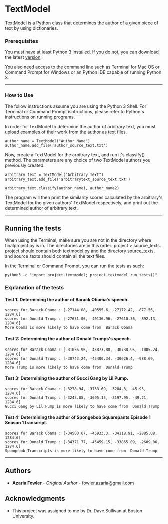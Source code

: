# TextModel
TextModel is a Python class that determines the author of a given piece of text by using dictionaries.

### Prerequisites

You must have at least Python 3 installed. If you do not, you can download the latest [version](https://www.python.org/downloads/release/python-370/).

You also need access to the command line such as Terminal for Mac OS or Command Prompt for Windows
or an Python IDE capable of running Python 3.

---

### How to Use
The follow instructions assume you are using the Python 3 Shell. For Terminal or Command Prompt isntructions, please refer to Python's instructions on running programs.

In order for TextModel to determine the author of arbitrary text, you must upload examples of their work from the author as text files. 

```
author_name = TextModel("Author Name")
author_name.add_file('author_source_text.txt')
```

Now, create a TextModel for the arbitrary text, and run it's classify() method. The parameters are any choice of two TextModel authors you previously created.

```
arbitrary_text = TextModel("Arbitrary Text")
arbitrary_text.add_file('arbitrarytext_source_text.txt')

arbitrary_text.classify(author_name1, author_name2)
```

The program will then print the similarity scores calculated by the arbitrary's TextModel for the given authors' TextModel respectively, and print out the determined author of arbitrary text.

---

## Running the tests
When using the Terminal, make sure you are not in the directory where finalproject.py is in. The directories are in this order: project > source_texts. project should contain both textmodel.py and the directory source_texts, and source_texts should contain all the text files.

In the Terminal or Command Prompt, you can run the tests as such:

```
python3 -c "import project.textmodel; project.textmodel.run_tests()"
```

### Explanation of the tests

#### Test 1: Determining the author of Barack Obama's speech.

```
scores for Barack Obama : [-27144.08, -40555.6, -27172.42, -877.56, 1284.6]
scores for Donald Trump : [-27651.06, -40136.96, -27610.36, -892.13, 1284.6]
More Obama is more likely to have come from  Barack Obama
```

#### Test 2: Determining the author of Donald Trumps's speech.

```
scores for Barack Obama : [-31056.96, -45873.88, -30738.95, -1005.24, 1284.6]
scores for Donald Trump : [-30743.24, -45400.34, -30626.4, -988.69, 1284.6]
More Trump is more likely to have come from  Donald Trump
```

#### Test 3: Determining the author of Gucci Gang by Lil Pump.

```
scores for Barack Obama : [-3278.94, -3733.69, -3284.3, -45.95, 1284.6]
scores for Donald Trump : [-3243.05, -3695.15, -3197.95, -49.21, 1284.6]
Gucci Gang by Lil Pump is more likely to have come from  Donald Trump
```

#### Test 4: Determining the author of Spongebob Squarepants Episode 1 Season 1 transcript.

```
scores for Barack Obama : [-34500.67, -45933.3, -34118.91, -2885.08, 1284.6]
scores for Donald Trump : [-34371.77, -45459.15, -33865.09, -2609.06, 1284.6]
Spongebob Transcripts is more likely to have come from  Donald Trump
```

---

## Authors

* **Azaria Fowler** - *Original Author* - fowler.azaria@gmail.com


## Acknowledgments

* This project was assigned to me by Dr. Dave Sullivan at Boston University.
